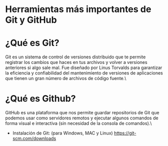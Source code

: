 # Herramientas más importantes de Git y GitHub

# ¿Qué es Git?
Git es un sistema de control de versiones distribuido que te permite registrar los cambios que haces en tus archivos y volver a versiones anteriores si algo sale mal. Fue diseñado por Linus Torvalds para garantizar la eficiencia y confiabilidad del mantenimiento de versiones de aplicaciones que tienen un gran número de archivos de código fuente.\

# ¿Qué es Github?
GitHub es una plataforma que nos permite guardar repositorios de Git que podemos usar como servidores remotos y ejecutar algunos comandos de forma visual e interactiva (sin necesidad de la consola de comandos).\

- Instalación de Git: (para Windows, MAC y Linux)
https://git-scm.com/downloads


